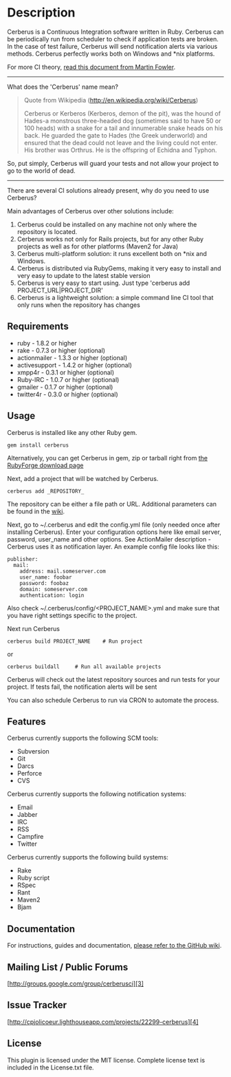 # Description

Cerberus is a Continuous Integration software written in Ruby. Cerberus can be periodically run from scheduler to check if application tests are broken. In the case of test failure, Cerberus will send notification alerts via various methods. Cerberus perfectly works both on Windows and *nix platforms.

For more CI theory, [read this document from Martin Fowler][1].

***

What does the 'Cerberus' name mean?
> Quote from Wikipedia (http://en.wikipedia.org/wiki/Cerberus)
>
> Cerberus or Kerberos (Kerberos, demon of the pit), was the hound of Hades-a monstrous three-headed dog (sometimes said to have 50 or 100 heads) with a snake for a tail and innumerable snake heads on his back.
He guarded the gate to Hades (the Greek underworld) and ensured that the dead could not leave and the living could not enter. His brother was Orthrus. He is the offspring of Echidna and Typhon.

So, put simply, Cerberus will guard your tests and not allow your project to go to the world of dead. 

***

There are several CI solutions already present, why do you need to use Cerberus?

Main advantages of Cerberus over other solutions include:

1. Cerberus could be installed on any machine not only where the repository is located.
2. Cerberus works not only for Rails projects, but for any other Ruby projects as well as for other platforms (Maven2 for Java)
3. Cerberus multi-platform solution: it runs excellent both on *nix and Windows.
4. Cerberus is distributed via RubyGems, making it very easy to install and very easy to update to the latest stable version
5. Cerberus is very easy to start using. Just type 'cerberus add PROJECT_URL|PROJECT_DIR'
6. Cerberus is a lightweight solution: a simple command line CI tool that only runs when the repository has changes

## Requirements

* ruby - 1.8.2 or higher
* rake - 0.7.3 or higher (optional)
* actionmailer - 1.3.3 or higher (optional)
* activesupport - 1.4.2 or higher (optional)
* xmpp4r - 0.3.1 or higher (optional)
* Ruby-IRC - 1.0.7 or higher (optional)
* gmailer - 0.1.7 or higher (optional)
* twitter4r - 0.3.0 or higher (optional)

## Usage
 
Cerberus is installed like any other Ruby gem.

    gem install cerberus

Alternatively, you can  get Cerberus in gem, zip or tarball right from [the RubyForge download page][5] 

Next, add a project that will be watched by Cerberus.

    cerberus add _REPOSITORY_

The repository can be either a file path or URL.  Additional parameters can be found in the [wiki][2].

Next, go to ~/.cerberus and edit the config.yml file (only needed once after installing Cerberus). Enter your configuration options here like email server, password, user_name and other options. See ActionMailer description - Cerberus uses it as notification layer. An example config file looks like this:

    publisher:
      mail:
        address: mail.someserver.com
        user_name: foobar
        password: foobaz
        domain: someserver.com
        authentication: login

Also check ~/.cerberus/config/<PROJECT_NAME>.yml and make sure that you have right settings specific to the project.

Next run Cerberus 

    cerberus build PROJECT_NAME    # Run project

or

    cerberus buildall     # Run all available projects


Cerberus will check out the latest repository sources and run tests for your project.  If tests fail, the notification alerts will be sent

You can also schedule Cerberus to run via CRON to automate the process.


## Features

Cerberus currently supports the following SCM tools: 

  * Subversion
  * Git
  * Darcs
  * Perforce
  * CVS

Cerberus currently supports the following notification systems: 

  * Email
  * Jabber
  * IRC
  * RSS
  * Campfire
  * Twitter

Cerberus currently supports the following build systems: 

  * Rake
  * Ruby script
  * RSpec
  * Rant
  * Maven2
  * Bjam
  

## Documentation

For instructions, guides and documentation, [please refer to the GitHub wiki][2].

## Mailing List / Public Forums

[http://groups.google.com/group/cerberusci][3]

## Issue Tracker

[http://cpjolicoeur.lighthouseapp.com/projects/22299-cerberus][4]

## License

This plugin is licensed under the MIT license. Complete license text
is included in the License.txt file.


[1]:http://www.martinfowler.com/articles/continuousIntegration.html
[2]:http://wiki.github.com/cpjolicoeur/cerberusci
[3]:http://groups.google.com/group/cerberusci
[4]:http://cpjolicoeur.lighthouseapp.com/projects/22299-cerberus
[5]:http://rubyforge.org/frs/?group_id=1794
